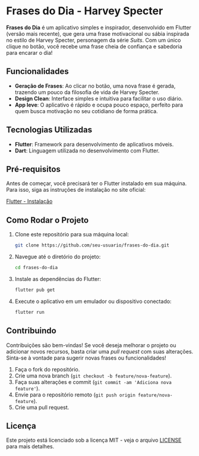 # Frases do Dia - Harvey Specter

**Frases do Dia** é um aplicativo simples e inspirador, desenvolvido em Flutter (versão mais recente), que gera uma frase motivacional ou sábia inspirada no estilo de Harvey Specter, personagem da série *Suits*. Com um único clique no botão, você recebe uma frase cheia de confiança e sabedoria para encarar o dia!

## Funcionalidades

- **Geração de Frases**: Ao clicar no botão, uma nova frase é gerada, trazendo um pouco da filosofia de vida de Harvey Specter.
- **Design Clean**: Interface simples e intuitiva para facilitar o uso diário.
- **App leve**: O aplicativo é rápido e ocupa pouco espaço, perfeito para quem busca motivação no seu cotidiano de forma prática.

## Tecnologias Utilizadas

- **Flutter**: Framework para desenvolvimento de aplicativos móveis.
- **Dart**: Linguagem utilizada no desenvolvimento com Flutter.

## Pré-requisitos

Antes de começar, você precisará ter o Flutter instalado em sua máquina. Para isso, siga as instruções de instalação no site oficial:

[Flutter - Instalação](https://flutter.dev/docs/get-started/install)

## Como Rodar o Projeto

1. Clone este repositório para sua máquina local:

    ```bash
    git clone https://github.com/seu-usuario/frases-do-dia.git
    ```

2. Navegue até o diretório do projeto:

    ```bash
    cd frases-do-dia
    ```

3. Instale as dependências do Flutter:

    ```bash
    flutter pub get
    ```

4. Execute o aplicativo em um emulador ou dispositivo conectado:

    ```bash
    flutter run
    ```

## Contribuindo

Contribuições são bem-vindas! Se você deseja melhorar o projeto ou adicionar novos recursos, basta criar uma *pull request* com suas alterações. Sinta-se à vontade para sugerir novas frases ou funcionalidades!

1. Faça o fork do repositório.
2. Crie uma nova branch (`git checkout -b feature/nova-feature`).
3. Faça suas alterações e commit (`git commit -am 'Adiciona nova feature'`).
4. Envie para o repositório remoto (`git push origin feature/nova-feature`).
5. Crie uma pull request.

## Licença

Este projeto está licenciado sob a licença MIT - veja o arquivo [LICENSE](LICENSE) para mais detalhes.

